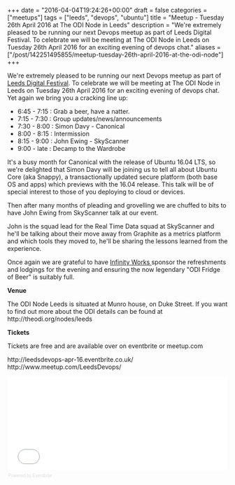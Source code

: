 +++
date = "2016-04-04T19:24:26+00:00"
draft = false
categories = ["meetups"]
tags = ["leeds", "devops", "ubuntu"]
title = "Meetup - Tuesday 26th April 2016 at The ODI Node in Leeds"
description = "We're extremely pleased to be running our next Devops meetup as part of Leeds Digital Festival. To celebrate we will be meeting at The ODI Node in Leeds on Tuesday 26th April 2016 for an exciting evening of devops chat."
aliases = ["/post/142251495855/meetup-tuesday-26th-april-2016-at-the-odi-node"]
+++
<p><p>We're extremely pleased to be running our next Devops meetup as part of <a href="leedsdigitalfestival.org/">Leeds Digital Festival</a>. To celebrate we will be meeting at The ODI Node in Leeds on Tuesday 26th April 2016 for an exciting evening of devops chat. Yet again we bring you a cracking line up: </p><ul><li>6:45 - 7:15 : Grab a beer, have a natter.<br></li><li>7:15 - 7:30 : Group updates/news/announcements<br></li><li>7:30 - 8:00 : Simon Davy - Canonical<br></li><li>8:00 - 8:15 : Intermission<br></li><li>8:15 - 9:00 : John Ewing - SkyScanner<br></li><li>9:00 - late : Decamp to the Wardrobe<br></li></ul><!-- more --><p>It's a busy month for Canonical with the release of Ubuntu 16.04 LTS, so we're delighted that Simon Davy will be joining us to tell all about Ubuntu Core (aka Snappy), a transactionally updated secure platform (both base OS and apps) which previews with the 16.04 release. This talk will be of special interest to those of you deploying to cloud or devices.</p><p>Then after many months of pleading and grovelling we are chuffed to bits to have John Ewing from SkyScanner talk at our event. </p><p>John is the squad lead for the Real Time Data squad at SkyScanner and he'll be talking about their move away from Graphite as a metrics platform and which tools they moved to, he'll be sharing the lessons learned from the experience.</p><p>Once again we are grateful to have <a href="http://www.infinityworks.com/">Infinity Works </a>sponsor the refreshments and lodgings for the evening and ensuring the now legendary "ODI Fridge of Beer" is suitably full.</p><p><b>Venue</b></p><p>The ODI Node Leeds is situated at Munro house, on Duke Street. If you want to find out more about the ODI details can be found at http://theodi.org/nodes/leeds</p><p><b>Tickets</b></p><p>Tickets are free and are available over on eventbrite or meetup.com</p><p>http://leedsdevops-apr-16.eventbrite.co.uk/<br>http://www.meetup.com/LeedsDevops/<br></p><div style="width:100%; text-align:left;"><iframe src="//eventbrite.co.uk/tickets-external?eid=24409566671&amp;ref=etckt" frameborder="0" height="214" width="100%" marginheight="5" marginwidth="5" scrolling="auto"></iframe><div style="font-family:Helvetica, Arial; font-size:10px; padding:5px 0 5px; margin:2px; width:100%; text-align:left;"><a class="powered-by-eb" style="color: #dddddd; text-decoration: none;" target="_blank" href="http://www.eventbrite.co.uk/r/etckt">Powered by Eventbrite</a></div></div></p>